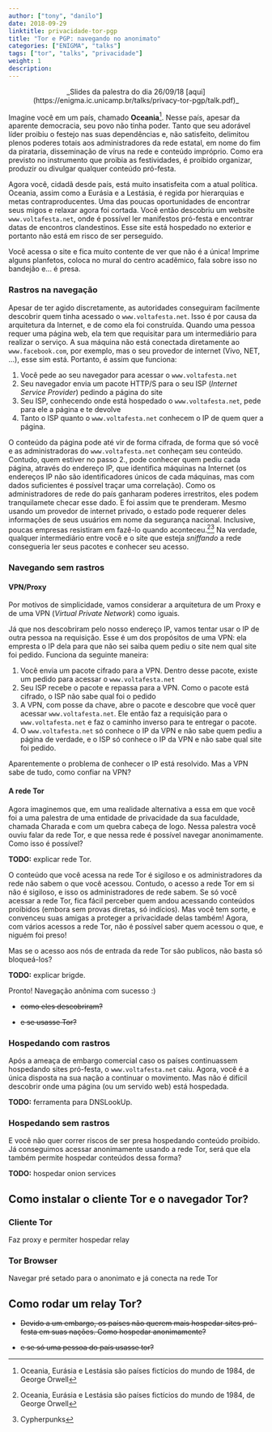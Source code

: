 ```yaml
---
author: ["tony", "danilo"]
date: 2018-09-29
linktitle: privacidade-tor-pgp
title: "Tor e PGP: navegando no anonimato"
categories: ["ENIGMA", "talks"]
tags: ["tor", "talks", "privacidade"]
weight: 1
description:
---
```


<center>
_Slides da palestra do dia 26/09/18 [aqui](https://enigma.ic.unicamp.br/talks/privacy-tor-pgp/talk.pdf)_
</center>

Imagine você em um país, chamado **Oceania**[^1]. Nesse país, apesar da aparente
democracia, seu povo não tinha poder. Tanto que seu adorável líder proibiu o
festejo nas suas dependências e, não satisfeito, delimitou plenos poderes
totais aos administradores da rede estatal, em nome do fim da pirataria,
disseminação de vírus na rede e conteúdo impróprio. Como era previsto no
instrumento que proibia as festividades, é proibido organizar, produzir ou
divulgar qualquer conteúdo pró-festa.

Agora você, cidadã desde país, está muito insatisfeita com a atual política.
Oceania, assim como a Eurásia e a Lestásia, é regida por hierarquias e metas
contraproducentes. Uma das poucas oportunidades de encontrar seus migos e
relaxar agora foi cortada. Você então descobriu um website
`www.voltafesta.net`, onde é possível ler manifestos pró-festa e encontrar
datas de encontros clandestinos. Esse site está hospedado no exterior e
portanto não está em risco de ser perseguido.

Você acessa o site e fica muito contente de ver que não é a única! Imprime
alguns planfetos, coloca no mural do centro acadêmico, fala sobre isso no
bandejão e... é presa.

### Rastros na navegação

Apesar de ter agido discretamente, as autoridades conseguiram facilmente
descobrir quem tinha acessado o `www.voltafesta.net`. Isso é por causa da
arquitetura da Internet, e de como ela foi construída. Quando uma pessoa requer
uma página web, ela tem que requisitar para um intermediário para realizar o
serviço. A sua máquina não está conectada diretamente ao `www.facebook.com`,
por exemplo, mas o seu provedor de internet (Vivo, NET, ...), esse sim está.
Portanto, é assim que funciona:

1. Você pede ao seu navegador para acessar o `www.voltafesta.net`
1. Seu navegador envia um pacote HTTP/S para o seu ISP (_Internet Service
Provider_) pedindo a página do site
1. Seu ISP, conhecendo onde está hospedado o `www.voltafesta.net`, pede para ele a página e te devolve
1. Tanto o ISP quanto o `www.voltafesta.net` conhecem o IP de quem quer a página.

O conteúdo da página pode até vir de forma cifrada, de forma que só você e as
administradoras do `www.voltafesta.net` conheçam seu conteúdo. Contudo, quem
estiver no passo 2., pode conhecer quem pediu cada página, através do endereço IP, que identifica máquinas na Internet (os endereços IP não são identificadores únicos de cada máquinas, mas com dados suficientes é possível traçar uma correlação). Como os
administradores de rede do país ganharam poderes irrestritos, eles podem
tranquilamete checar esse dado. E foi assim que te prenderam. Mesmo usando um
provedor de internet privado, o estado pode requerer deles informações de seus
usuários em nome da segurança nacional. Inclusive, poucas empresas
resistiram em fazê-lo quando aconteceu.[^1][^3] Na verdade, qualquer
intermediário entre você e o site que esteja _sniffando_ a rede consegueria ler
seus pacotes e conhecer seu acesso.

### Navegando sem rastros

#### VPN/Proxy

Por motivos de simplicidade, vamos considerar a arquitetura de um Proxy e de uma VPN (_Virtual Private Network_) como iguais.

Já que nos descobriram pelo nosso endereço IP, vamos tentar usar o IP de outra pessoa na requisição. Esse é um dos propósitos de uma VPN: ela empresta o IP dela para que não sei saiba quem pediu o site nem qual site foi pedido. Funciona da seguinte maneira:


1. Você envia um pacote cifrado para a VPN. Dentro desse pacote, existe um pedido para acessar o `www.voltafesta.net`
1. Seu ISP recebe o pacote e repassa para a VPN. Como o pacote está cifrado, o ISP não sabe qual foi o pedido
1. A VPN, com posse da chave, abre o pacote e descobre que você quer acessar `www.voltafesta.net`. Ele então faz a requisição para o `www.voltafesta.net` e faz o caminho inverso para te entregar o pacote.
1. O `www.voltafesta.net` só conhece o IP da VPN e não sabe quem pediu a página de verdade, e o ISP só conhece o IP da VPN e não sabe qual site foi pedido.

Aparentemente o problema de conhecer o IP está resolvido. Mas a VPN sabe de tudo, como confiar na VPN?

#### A rede Tor

Agora imaginemos que, em uma realidade alternativa a essa em que você foi a uma palestra de uma entidade de privacidade da sua faculdade, chamada Charada e com um quebra cabeça de logo. Nessa palestra você ouviu falar da rede Tor, e que nessa rede é possível navegar anonimamente. Como isso é possível?

**TODO:** explicar rede Tor.

O conteúdo que você acessa na rede Tor é sigiloso e os administradores da rede não sabem o que você acessou. Contudo, o acesso a rede Tor em si não é sigiloso, e isso os administradores de rede sabem. Se só você acessar a rede Tor, fica fácil perceber quem andou acessando conteúdos proibidos (embora sem provas diretas, só indícios). Mas você tem sorte, e convenceu suas amigas a proteger a privacidade delas também! Agora, com vários acessos a rede Tor, não é possível saber quem acessou o que, e niguém foi preso!

Mas se o acesso aos nós de entrada da rede Tor são publicos, não basta só bloqueá-los?

**TODO:** explicar brigde.

Pronto! Navegação anônima com sucesso :)

- ~~como eles descobriram?~~

- ~~e se usasse Tor?~~

### Hospedando com rastros

Após a ameaça de embargo comercial caso os países continuassem hospedando sites pró-festa, o `www.voltafesta.net` caiu. Agora, você é a única disposta na sua nação a continuar o movimento. Mas não é difícil descobrir onde uma página (ou um servido web) está hospedada.

**TODO:** ferramenta para DNSLookUp.


### Hospedando sem rastros

E você não quer correr riscos de ser presa hospedando conteúdo proibido. Já conseguimos acessar anonimamente usando a rede Tor, será que ela também permite hospedar conteúdos dessa forma?

**TODO:** hospedar onion services


## Como instalar o cliente Tor e o navegador Tor?

### Cliente Tor

Faz proxy e permiter hospedar relay

### Tor Browser

Navegar pré setado para o anonimato e já conecta na rede Tor

## Como rodar um relay Tor?

- ~~Devido a um embargo, os países não querem mais hospedar sites pró-festa em suas nações. Como hospedar anonimamente?~~

- ~~e se só uma pessoa do país usasse tor?~~

[^1]: Oceania, Eurásia e Lestásia são países fictícios do mundo de 1984, de
George Orwell

[^1]: [PRISM](https://en.wikipedia.org/wiki/PRISM_%28surveillance_program%29) (programa de
    vigilância)

[^3]: Cypherpunks
